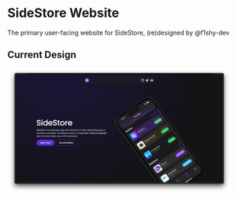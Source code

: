 # SideStore Website

The primary user-facing website for SideStore, (re)designed by @f1shy-dev

## Current Design

![The SideStore design](./design.png)
